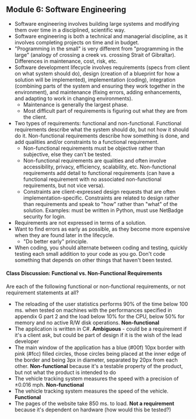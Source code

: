 ## Module 6: Software Engineering

- Software engineering involves building large systems and modifying them over time in a disciplined, scientific way.
- Software engineering is both a technical and managerial discipline, as it involves completing projects on time and in budget.
- "Programming in the small" is very different from "programming in the large" (analogy of crossing a creek vs. crossing Strait of Gibraltar). Differences in maintenance, cost, risk, etc.
- Software development lifecycle involves requirements (specs from client on what system should do), design (creation of a blueprint for how a solution will be implemented), implementation (coding), integration (combining parts of the system and ensuring they work together in the environment), and maintenance (fixing errors, adding enhancements, and adapting to work in changing environments).
  - Maintenance is generally the largest phase.
  - Most difficult part of requirements is figuring out what they are from the client.
- Two types of requirements: functional and non-functional. Functional requirements describe what the system should do, but not how it should do it. Non-functional requirements describe how something is done, and add qualities and/or constraints to a functional requirement.
  - Non-functional requirements must be objective rather than subjective, else they can't be tested.
  - Non-functional requirements are qualities and often involve accessibility, privacy, efficiency, scalability, etc. Non-functional requirements add detail to functional requirements (can have a functional requirement with no associated non-functional requirements, but not vice versa).
  - Constraints are client-expressed design requests that are often implementation-specific. Constraints are related to design rather than requirements and speak to "how" rather than "what" of the solution. Examples: must be written in Python, must use NetBadge security for login.
- Requirements are not expressed in terms of a solution.
- Want to find errors as early as possible, as they become more expensive when they are found later in the lifecycle.
  - "Do better early" principle.
- When coding, you should alternate between coding and testing, quickly testing each small addition to your code as you go. Don't code something that depends on other things that haven't been tested.

#### Class Discussion: Functional vs. Non-Functional Requirements

Are each of the following functional or non-functional requirements, or not requirement statements at all?

- The reloading of the user statistics  performs 90% of the time below 100 ms. when tested on machines with the  performances specified in appendix G part 2 and the load below 10% for  the CPU, below 50% for memory and no active R/W disk operations. **Non-functional**
- The application is written in C#. **Ambiguous** - could be a requirement if it's a client ask, but could be part of design if it is the wish of the lead developer
- The main window of the application  has a blue (#00f) 10px border with pink (#fcc) filled circles, those  circles being placed at the inner edge of the border and being 3px in  diameter, separated by 20px from each other. **Non-functional** because it's a testable property of the product, but not what the product is intended to do
- The vehicle tracking system measures the speed with a precision of ±0.016 mph. **Non-functional**
- The vehicle tracking system measures the speed of the vehicle. **Functional**
- The pages of the website take 850 ms. to load. **Not a requirement** because it's dependent on hardware (how would this be tested?)